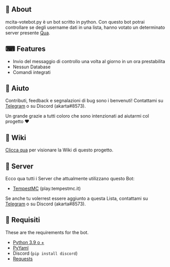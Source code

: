 ## 👋 About

mcita-votebot.py è un bot scritto in python. Con questo bot potrai controllare se degli username dati in una lista, hanno votato un determinato server presente [Qua](https://minecraft-italia.net/lista/).

## ⌨ Features
- Invio del messaggio di controllo una volta al giorno in un ora prestabilita
- Nessun Database
- Comandi integrati

## 🤝 Aiuto
Contributi, feedback e segnalazioni di bug sono i benvenuti! Contattami su [Telegram](https://t.me/TrialHelper) o su Discord (akarta#8573).

Un grande grazie a tutti coloro che sono intenzionati ad aiutarmi col progetto ❤

## 📖 Wiki

[Clicca qua](https://github.com/akaserra/mcita-votebot/wiki) per visionare la Wiki di questo progetto.

## 💼 Server
Ecco qua tutti i Server che attualmente utilizzano questo Bot:

- [TempestMC](https://minecraft-italia.net/lista/server/tempestmc) (play.tempestmc.it)

Se anche tu volerrest essere aggiunto a questa Lista, contattami su [Telegram](https://t.me/TrialHelper) o su Discord (akarta#8573).

## 📜 Requisiti
These are the requirements for the bot.

- [Python 3.9 o +](https://www.python.org/downloads) 
- [PyYaml](https://pypi.org/project/PyYAML/) 
- Discord (`pip install discord`)
- [Requests](https://pypi.org/project/requests/)

